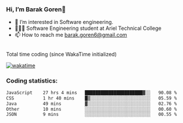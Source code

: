 ###  Hi, I’m Barak Goren👋
- 👀 I’m interested in Software engineering.
- 👨🏼‍🎓 Software Engineering student at Ariel Technical College
- 📫 How to reach me barak.goren6@gmail.com
##
Total time coding (since WakaTime initialized)

[![wakatime](https://wakatime.com/badge/user/5cc5ec80-a806-4ca2-a704-db29274e48cd.svg)](https://wakatime.com/@5cc5ec80-a806-4ca2-a704-db29274e48cd)

   
### Coding statistics:

<!--START_SECTION:waka-->

```txt
JavaScript    27 hrs 4 mins   ██████████████████████▓░░   90.08 %
CSS           1 hr 40 mins    █▒░░░░░░░░░░░░░░░░░░░░░░░   05.59 %
Java          49 mins         ▓░░░░░░░░░░░░░░░░░░░░░░░░   02.76 %
Other         10 mins         ░░░░░░░░░░░░░░░░░░░░░░░░░   00.60 %
JSON          9 mins          ░░░░░░░░░░░░░░░░░░░░░░░░░   00.55 %
```

<!--END_SECTION:waka-->

<!---
barakgoren/barakgoren is a ✨ special ✨ repository because its `README.md` (this file) appears on your GitHub profile.
You can click the Preview link to take a look at your changes.
--->
